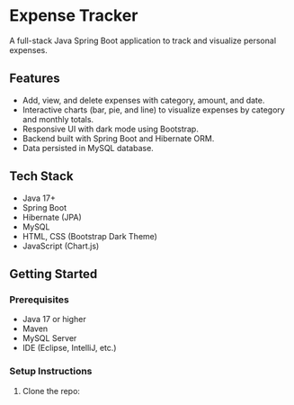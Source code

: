 # Expense Tracker

A full-stack Java Spring Boot application to track and visualize personal expenses.

## Features

- Add, view, and delete expenses with category, amount, and date.
- Interactive charts (bar, pie, and line) to visualize expenses by category and monthly totals.
- Responsive UI with dark mode using Bootstrap.
- Backend built with Spring Boot and Hibernate ORM.
- Data persisted in MySQL database.

## Tech Stack

- Java 17+
- Spring Boot
- Hibernate (JPA)
- MySQL
- HTML, CSS (Bootstrap Dark Theme)
- JavaScript (Chart.js)

## Getting Started

### Prerequisites

- Java 17 or higher
- Maven
- MySQL Server
- IDE (Eclipse, IntelliJ, etc.)

### Setup Instructions

1. Clone the repo:
